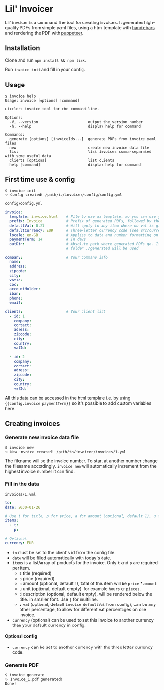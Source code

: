# Lil' Invoicer

Lil' invoicer is a command line tool for creating invoices. It generates high-quality PDFs from simple yaml files, using a html template with [handlebars](https://github.com/handlebars-lang/handlebars.js) and rendering the PDF with [puppeteer](https://github.com/puppeteer/puppeteer).

## Installation 

Clone and run `npm install && npm link`.

Run `invoice init` and fill in your config.

## Usage

```
$ invoice help
Usage: invoice [options] [command]

Littlest invoice tool for the command line.

Options:
  -V, --version                       output the version number
  -h, --help                          display help for command

Commands:
  generate [options] [invoiceIds...]  generate PDFs from invoice yaml files
  new                                 create new invoice data file
  list                                list invoices comma-separated with some useful data
  clients [options]                   list clients
  help [command]                      display help for command
```

## First time use & config
```
$ invoice init
✨ Config created! /path/to/invoicer/config/config.yml
```

`config/config.yml`
```yaml
invoice:                    
  template: invoice.html    # File to use as template, so you can use your own
  prefix: Invoice_          # Prefix of generated PDFs, followed by the invoice number
  defaultVat: 0.21          # Will apply to any item where no vat is given
  defaultCurrency: EUR      # Three-letter currency code (see src/currencies.json)
  locale: en-GB             # Applies to date and number formatting on the invoice
  paymentTerm: 14           # In days
  outDir:                   # Absolute path where generated PDFs go. If empty the local
                            # folder ./generated will be used

company:                    # Your commany info
  name:                     
  address:
  zipcode:
  city:
  vatId:                      
  coc:
  accountHolder:
  iban:
  phone:
  email:

clients:                    # Your client list
  - id: 1
    company:
    contact:
    adress:
    zipcode:
    city:
    country:
    vatId:

  - id: 2
    company:
    contact:
    adress:
    zipcode:
    city:
    country:
    vatId:
```

All this data can be accessed in the html template i.e. by using `{{config.invoice.paymentTerm}}` so it's possible to add custom variables here. 

## Creating invoices 

### Generate new invoice data file
```
$ invoice new
✨ New invoice created! /path/to/invoicer/invoices/1.yml
```

The filename will be the invoice number. To start at another number change the filename accordingly. `invoice new` will automatically increment from the highest invoice number it can find. 

### Fill in the data
`invoices/1.yml`
```yaml
to: 
date: 2030-01-26  

# Use t for title, p for price, a for amount (optional, default 1), u for unit (optional), d for description (optional), v for vat (optional)
items:
  - t: 
    p: 

# Optional
currency: EUR
```

- `to` must be set to the client's id from the config file. 
- `date` will be filled automatically with today's date.
- `items` is a list/array of products for the invoice. Only `t` and `p` are required per item.
  - `t` title (required)
  - `p` price (required)
  - `a` amount (optional, default 1), total of this item will be `price` * `amount`
  - `u` unit (optional, default empty), for example `hours` or `pieces`. 
  - `d` description (optional, default empty), will be rendered below the title. in smaller font. Use `|` for multiline.
  - `v` vat (optional, default `invoice.defaultVat` from config), can be any other percentage, to allow for different vat percentages on one invoice.
- `currency` (optional) can be used to set this invoice to another currency than your default currency in config.

#### Optional config

- `currency` can be set to another currency with the three letter currency code.

### Generate PDF
```
$ invoice generate
✨ Invoice_1.pdf generated!
Done!
```